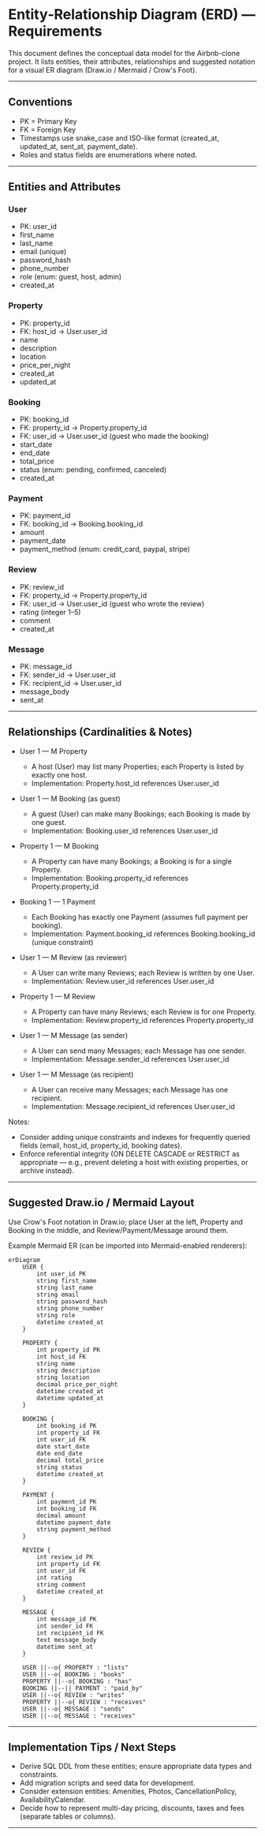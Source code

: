 # Entity‑Relationship Diagram (ERD) — Requirements

This document defines the conceptual data model for the Airbnb-clone project. It lists entities, their attributes, relationships and suggested notation for a visual ER diagram (Draw.io / Mermaid / Crow's Foot).

---

## Conventions
- PK = Primary Key  
- FK = Foreign Key  
- Timestamps use snake_case and ISO-like format (created_at, updated_at, sent_at, payment_date).  
- Roles and status fields are enumerations where noted.

---

## Entities and Attributes

### User
- PK: user_id
- first_name
- last_name
- email (unique)
- password_hash
- phone_number
- role (enum: guest, host, admin)
- created_at

### Property
- PK: property_id
- FK: host_id → User.user_id
- name
- description
- location
- price_per_night
- created_at
- updated_at

### Booking
- PK: booking_id
- FK: property_id → Property.property_id
- FK: user_id → User.user_id (guest who made the booking)
- start_date
- end_date
- total_price
- status (enum: pending, confirmed, canceled)
- created_at

### Payment
- PK: payment_id
- FK: booking_id → Booking.booking_id
- amount
- payment_date
- payment_method (enum: credit_card, paypal, stripe)

### Review
- PK: review_id
- FK: property_id → Property.property_id
- FK: user_id → User.user_id (guest who wrote the review)
- rating (integer 1–5)
- comment
- created_at

### Message
- PK: message_id
- FK: sender_id → User.user_id
- FK: recipient_id → User.user_id
- message_body
- sent_at

---

## Relationships (Cardinalities & Notes)

- User 1 — M Property  
  - A host (User) may list many Properties; each Property is listed by exactly one host.
  - Implementation: Property.host_id references User.user_id

- User 1 — M Booking (as guest)  
  - A guest (User) can make many Bookings; each Booking is made by one guest.
  - Implementation: Booking.user_id references User.user_id

- Property 1 — M Booking  
  - A Property can have many Bookings; a Booking is for a single Property.
  - Implementation: Booking.property_id references Property.property_id

- Booking 1 — 1 Payment  
  - Each Booking has exactly one Payment (assumes full payment per booking).
  - Implementation: Payment.booking_id references Booking.booking_id (unique constraint)

- User 1 — M Review (as reviewer)  
  - A User can write many Reviews; each Review is written by one User.
  - Implementation: Review.user_id references User.user_id

- Property 1 — M Review  
  - A Property can have many Reviews; each Review is for one Property.
  - Implementation: Review.property_id references Property.property_id

- User 1 — M Message (as sender)  
  - A User can send many Messages; each Message has one sender.
  - Implementation: Message.sender_id references User.user_id

- User 1 — M Message (as recipient)  
  - A User can receive many Messages; each Message has one recipient.
  - Implementation: Message.recipient_id references User.user_id

Notes:
- Consider adding unique constraints and indexes for frequently queried fields (email, host_id, property_id, booking dates).
- Enforce referential integrity (ON DELETE CASCADE or RESTRICT as appropriate — e.g., prevent deleting a host with existing properties, or archive instead).

---

## Suggested Draw.io / Mermaid Layout

Use Crow's Foot notation in Draw.io; place User at the left, Property and Booking in the middle, and Review/Payment/Message around them.

Example Mermaid ER (can be imported into Mermaid-enabled renderers):

```mermaid
erDiagram
    USER {
        int user_id PK
        string first_name
        string last_name
        string email
        string password_hash
        string phone_number
        string role
        datetime created_at
    }

    PROPERTY {
        int property_id PK
        int host_id FK
        string name
        string description
        string location
        decimal price_per_night
        datetime created_at
        datetime updated_at
    }

    BOOKING {
        int booking_id PK
        int property_id FK
        int user_id FK
        date start_date
        date end_date
        decimal total_price
        string status
        datetime created_at
    }

    PAYMENT {
        int payment_id PK
        int booking_id FK
        decimal amount
        datetime payment_date
        string payment_method
    }

    REVIEW {
        int review_id PK
        int property_id FK
        int user_id FK
        int rating
        string comment
        datetime created_at
    }

    MESSAGE {
        int message_id PK
        int sender_id FK
        int recipient_id FK
        text message_body
        datetime sent_at
    }

    USER ||--o{ PROPERTY : "lists"
    USER ||--o{ BOOKING : "books"
    PROPERTY ||--o{ BOOKING : "has"
    BOOKING ||--|| PAYMENT : "paid_by"
    USER ||--o{ REVIEW : "writes"
    PROPERTY ||--o{ REVIEW : "receives"
    USER ||--o{ MESSAGE : "sends"
    USER ||--o{ MESSAGE : "receives"
```

---

## Implementation Tips / Next Steps
- Derive SQL DDL from these entities; ensure appropriate data types and constraints.
- Add migration scripts and seed data for development.
- Consider extension entities: Amenities, Photos, CancellationPolicy, AvailabilityCalendar.
- Decide how to represent multi-day pricing, discounts, taxes and fees (separate tables or columns).

---


